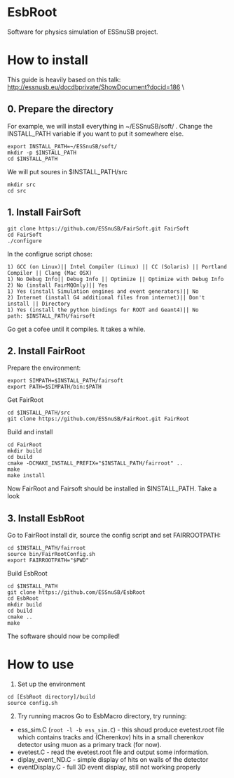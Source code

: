 # EsbRoot
Software for physics simulation of ESSnuSB project.

# How to install
This guide is heavily based on this talk: \
http://essnusb.eu/docdbprivate/ShowDocument?docid=186 \

## 0. Prepare the directory
For example, we will install everything in ~/ESSnuSB/soft/ . Change the INSTALL_PATH variable if you want to put it somewhere else.
```
export INSTALL_PATH=~/ESSnuSB/soft/
mkdir -p $INSTALL_PATH
cd $INSTALL_PATH
```
We will put soures in $INSTALL_PATH/src
```
mkdir src
cd src
```
## 1. Install FairSoft
``` 
git clone https://github.com/ESSnuSB/FairSoft.git FairSoft
cd FairSoft
./configure
```
In the configrue script chose:
```
1) GCC (on Linux)|| Intel Compiler (Linux) || CC (Solaris) || Portland Compiler || Clang (Mac OSX)
1) No Debug Info|| Debug Info || Optimize || Optimize with Debug Info
2) No (install FairMQOnly)|| Yes
1) Yes (install Simulation engines and event generators)|| No
2) Internet (install G4 additional files from internet)|| Don't install || Directory
1) Yes (install the python bindings for ROOT and Geant4)|| No
path: $INSTALL_PATH/fairsoft
```
Go get a cofee until it compiles. It takes a while.

## 2. Install FairRoot
Prepare the environment:
```
export SIMPATH=$INSTALL_PATH/fairsoft
export PATH=$SIMPATH/bin:$PATH
```
Get FairRoot
```
cd $INSTALL_PATH/src
git clone https://github.com/ESSnuSB/FairRoot.git FairRoot
```
Build and install
```
cd FairRoot
mkdir build
cd build
cmake -DCMAKE_INSTALL_PREFIX="$INSTALL_PATH/fairroot" ..
make
make install
```
Now FairRoot and Fairsoft should be installed in $INSTALL_PATH. Take a look

## 3. Install EsbRoot
Go to FairRoot install dir, source the config script and set FAIRROOTPATH:
```
cd $INSTALL_PATH/fairroot
source bin/FairRootConfig.sh
export FAIRROOTPATH="$PWD"
```
Build EsbRoot
```
cd $INSTALL_PATH
git clone https://github.com/ESSnuSB/EsbRoot
cd EsbRoot
mkdir build
cd build
cmake ..
make
```
The software should now be compiled!

# How to use
1. Set up the environment
```
cd [EsbRoot directory]/build
source config.sh
```

2. Try running macros
Go to EsbMacro directory, try running:
- ess_sim.C (```root -l -b ess_sim.C```) - this shoud produce evetest.root file which contains tracks and (Cherenkov) hits in a small cherenkov detector using muon as a primary track (for now).
- evetest.C - read the evetest.root file and output some information.
- diplay_event_ND.C - simple display of hits on walls of the detector
- eventDisplay.C - full 3D event display, still not working properly
